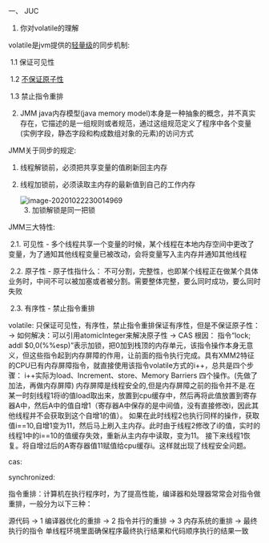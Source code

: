 一、 JUC

1. 你对volatile的理解

volatile是jvm提供的<u>轻量级</u>的同步机制: 

​	1.1 保证可见性

​	1.2 <u>不保证原子性</u>

​	1.3 禁止指令重排



2. JMM   java内存模型(java memory model)本身是一种抽象的概念，并不真实存在，它描述的是一组规则或者规范，通过这组规范定义了程序中各个变量(实例字段，静态字段和构成数组对象的元素)的访问方式

JMM关于同步的规定:

1. 线程解锁前，必须把共享变量的值刷新回主内存

2. 线程加锁前，必须读取主内存的最新值到自己的工作内存

   <img src="C:\Users\hasee\AppData\Roaming\Typora\typora-user-images\image-20201022230014969.png" alt="image-20201022230014969"  />



	3. 加锁解锁是同一把锁 

JMM三大特性: 

​	2.1. 可见性 - 多个线程共享一个变量的时候，某个线程在本地内存空间中更改了变量，为了通知其他线程变量已被改动，会将变量写入主内存并通知其他线程

​	2.2. 原子性  - 原子性指什么： 不可分割，完整性，也即某个线程正在做某个具体业务时，中间不可以被加塞或者被分割。需要整体完整，要么同时成功，要么同时失败

​	2.3. 有序性 - 禁止指令重排 

volatile: 只保证可见性，有序性，禁止指令重排保证有序性，但是不保证原子性： -> 如何解决：可以引用atomicInteger来解决原子性 -> CAS
    根因：
    指令“lock; addl $0,0(%%esp)”表示加锁，把0加到栈顶的内存单元，该指令操作本身无意义，但这些指令起到内存屏障的作用，让前面的指令执行完成。具有XMM2特征的CPU已有内存屏障指令，就直接使用该指令volatile方式的i++，总共是四个步骤：
    i++实际为load、Increment、store、Memory Barriers 四个操作。(先做了加法，再做内存屏障)
    内存屏障是线程安全的,但是内存屏障之前的指令并不是.在某一时刻线程1将i的值load取出来，放置到cpu缓存中，然后再将此值放置到寄存器A中，然后A中的值自增1（寄存器A中保存的是中间值，没有直接修改i，因此其他线程并不会获取到这个自增1的值）。
    如果在此时线程2也执行同样的操作，获取值i==10,自增1变为11，然后马上刷入主内存。此时由于线程2修改了i的值，实时的线程1中的i==10的值缓存失效，重新从主内存中读取，变为11。
    接下来线程1恢复。将自增过后的A寄存器值11赋值给cpu缓存i。这样就出现了线程安全问题。
   
cas: 
 
synchronized: 
       
指令重排：计算机在执行程序时，为了提高性能，编译器和处理器常常会对指令做重排，一般分为以下三种：

源代码 -> 1 编译器优化的重排 -> 2 指令并行的重排 -> 3 内存系统的重排 -> 最终执行的指令
单线程环境里面确保程序最终执行结果和代码顺序执行的结果一致